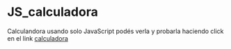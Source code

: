 # JS_calculadora
Calculandora usando solo JavaScript
podés verla y probarla haciendo click en el link [calculadora](https://calculadoraonlyjs.netlify.app/)
